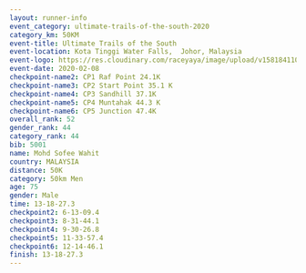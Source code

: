 ```yaml
--- 
layout: runner-info 
event_category: ultimate-trails-of-the-south-2020 
category_km: 50KM 
event-title: Ultimate Trails of the South 
event-location: Kota Tinggi Water Falls,  Johor, Malaysia 
event-logo: https://res.cloudinary.com/raceyaya/image/upload/v1581841103/logo/2020/ultimate-trails-2020_i93dfj.jpg 
event-date: 2020-02-08 
checkpoint-name2: CP1 Raf Point 24.1K 
checkpoint-name3: CP2 Start Point 35.1 K 
checkpoint-name4: CP3 Sandhill 37.1K 
checkpoint-name5: CP4 Muntahak 44.3 K 
checkpoint-name6: CP5 Junction 47.4K 
overall_rank: 52
gender_rank: 44
category_rank: 44
bib: 5001
name: Mohd Sofee Wahit
country: MALAYSIA
distance: 50K
category: 50km Men
age: 75
gender: Male
time: 13-18-27.3
checkpoint2: 6-13-09.4
checkpoint3: 8-31-44.1
checkpoint4: 9-30-26.8
checkpoint5: 11-33-57.4
checkpoint6: 12-14-46.1
finish: 13-18-27.3
--- 
```

